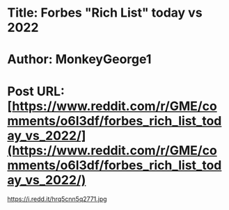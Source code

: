 # Title: Forbes "Rich List" today vs 2022
# Author: MonkeyGeorge1
# Post URL: [https://www.reddit.com/r/GME/comments/o6l3df/forbes_rich_list_today_vs_2022/](https://www.reddit.com/r/GME/comments/o6l3df/forbes_rich_list_today_vs_2022/)


https://i.redd.it/hrq5cnn5q2771.jpg